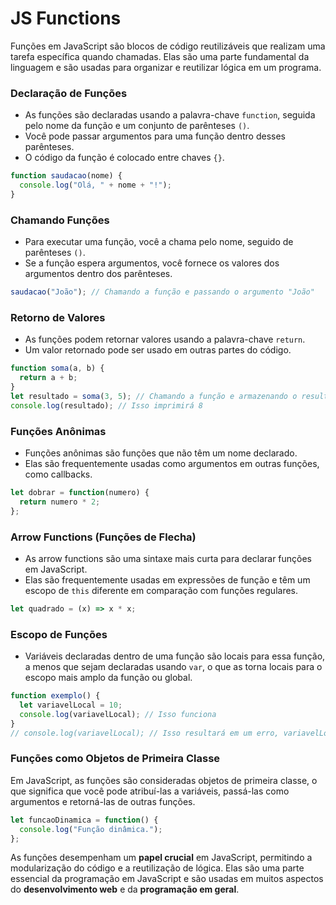 # JS Functions

Funções em JavaScript são blocos de código reutilizáveis que realizam uma tarefa específica quando chamadas. Elas são uma parte fundamental da linguagem e são usadas para organizar e reutilizar lógica em um programa.
### Declaração de Funções

- As funções são declaradas usando a palavra-chave `function`, seguida pelo nome da função e um conjunto de parênteses `()`.
- Você pode passar argumentos para uma função dentro desses parênteses.
- O código da função é colocado entre chaves `{}`.

```javascript
function saudacao(nome) {
  console.log("Olá, " + nome + "!");
}
```
### Chamando Funções

- Para executar uma função, você a chama pelo nome, seguido de parênteses `()`.
- Se a função espera argumentos, você fornece os valores dos argumentos dentro dos parênteses.

```javascript
saudacao("João"); // Chamando a função e passando o argumento "João"
```

### Retorno de Valores

- As funções podem retornar valores usando a palavra-chave `return`.
- Um valor retornado pode ser usado em outras partes do código.

```js
function soma(a, b) {
  return a + b;
}
let resultado = soma(3, 5); // Chamando a função e armazenando o resultado em "resultado"
console.log(resultado); // Isso imprimirá 8
```

### Funções Anônimas

- Funções anônimas são funções que não têm um nome declarado.
- Elas são frequentemente usadas como argumentos em outras funções, como callbacks.

```js
let dobrar = function(numero) {
  return numero * 2;
};
```

### Arrow Functions (Funções de Flecha)

- As arrow functions são uma sintaxe mais curta para declarar funções em JavaScript.
- Elas são frequentemente usadas em expressões de função e têm um escopo de `this` diferente em comparação com funções regulares.

```js
let quadrado = (x) => x * x;
```

### Escopo de Funções

- Variáveis declaradas dentro de uma função são locais para essa função, a menos que sejam declaradas usando `var`, o que as torna locais para o escopo mais amplo da função ou global.

```js
function exemplo() {
  let variavelLocal = 10;
  console.log(variavelLocal); // Isso funciona
}
// console.log(variavelLocal); // Isso resultará em um erro, variavelLocal não está definida aqui
```

### Funções como Objetos de Primeira Classe 
Em JavaScript, as funções são consideradas objetos de primeira classe, o que significa que você pode atribuí-las a variáveis, passá-las como argumentos e retorná-las de outras funções.

```js
let funcaoDinamica = function() {
  console.log("Função dinâmica.");
};
```

As funções desempenham um **papel crucial** em JavaScript, permitindo a modularização do código e a reutilização de lógica. Elas são uma parte essencial da programação em JavaScript e são usadas em muitos aspectos do **desenvolvimento web** e da **programação em geral**.
